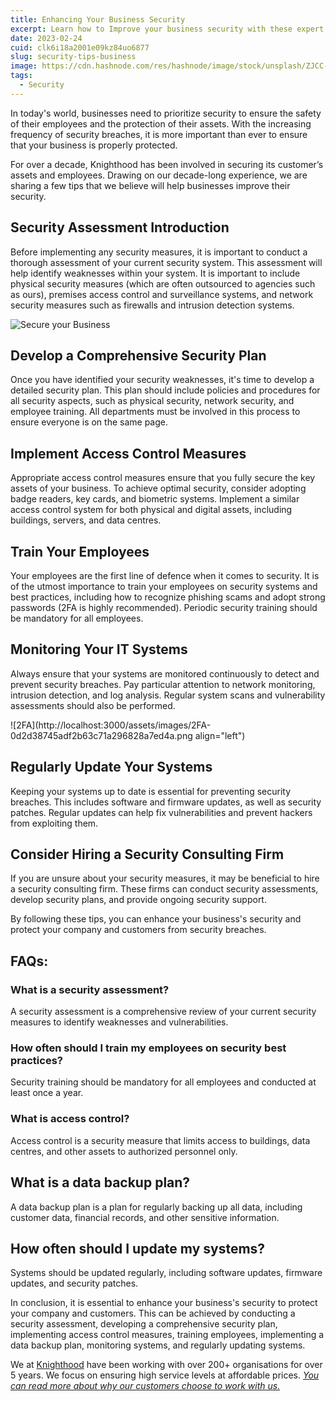 ```yaml
---
title: Enhancing Your Business Security
excerpt: Learn how to Improve your business security with these expert tips from a Knighthood.
date: 2023-02-24
cuid: clk6i18a2001e09kz84uo6877
slug: security-tips-business
image: https://cdn.hashnode.com/res/hashnode/image/stock/unsplash/ZJCC-pw6dpg/upload/d39e166f2170713ede2e134bd583e9de.jpeg
tags:
  - Security
---
```


In today's world, businesses need to prioritize security to ensure the safety of their employees and the protection of their assets. With the increasing frequency of security breaches, it is more important than ever to ensure that your business is properly protected.

For over a decade, Knighthood has been involved in securing its customer’s assets and employees. Drawing on our decade-long experience, we are sharing a few tips that we believe will help businesses improve their security.

## Security Assessment Introduction[​](http://localhost:3000/blog/security/security-tips#security-assessment-introduction)

Before implementing any security measures, it is important to conduct a thorough assessment of your current security system. This assessment will help identify weaknesses within your system. It is important to include physical security measures (which are often outsourced to agencies such as ours), premises access control and surveillance systems, and network security measures such as firewalls and intrusion detection systems.

![Secure your Business](https://i.imgur.com/r05hY8N.png)


## Develop a Comprehensive Security Plan[​](http://localhost:3000/blog/security/security-tips#develop-a-comprehensive-security-plan)

Once you have identified your security weaknesses, it's time to develop a detailed security plan. This plan should include policies and procedures for all security aspects, such as physical security, network security, and employee training. All departments must be involved in this process to ensure everyone is on the same page.

## Implement Access Control Measures[​](http://localhost:3000/blog/security/security-tips#implement-access-control-measures)

Appropriate access control measures ensure that you fully secure the key assets of your business. To achieve optimal security, consider adopting badge readers, key cards, and biometric systems. Implement a similar access control system for both physical and digital assets, including buildings, servers, and data centres.

## Train Your Employees[​](http://localhost:3000/blog/security/security-tips#train-your-employees)

Your employees are the first line of defence when it comes to security. It is of the utmost importance to train your employees on security systems and best practices, including how to recognize phishing scams and adopt strong passwords (2FA is highly recommended). Periodic security training should be mandatory for all employees.

## Monitoring Your IT Systems[​](http://localhost:3000/blog/security/security-tips#monitoring-your-it-systems)

Always ensure that your systems are monitored continuously to detect and prevent security breaches. Pay particular attention to network monitoring, intrusion detection, and log analysis. Regular system scans and vulnerability assessments should also be performed.

![2FA](http://localhost:3000/assets/images/2FA-0d2d38745adf2b63c71a296828a7ed4a.png align="left")

## Regularly Update Your Systems[​](http://localhost:3000/blog/security/security-tips#regularly-update-your-systems)

Keeping your systems up to date is essential for preventing security breaches. This includes software and firmware updates, as well as security patches. Regular updates can help fix vulnerabilities and prevent hackers from exploiting them.

## Consider Hiring a Security Consulting Firm[​](http://localhost:3000/blog/security/security-tips#consider-hiring-a-security-consulting-firm)

If you are unsure about your security measures, it may be beneficial to hire a security consulting firm. These firms can conduct security assessments, develop security plans, and provide ongoing security support.

By following these tips, you can enhance your business's security and protect your company and customers from security breaches.

## **FAQs:**[​](http://localhost:3000/blog/security/security-tips#faqs)

### **What is a security assessment?**[​](http://localhost:3000/blog/security/security-tips#what-is-a-security-assessment)

A security assessment is a comprehensive review of your current security measures to identify weaknesses and vulnerabilities.

### **How often should I train my employees on security best practices?**[​](http://localhost:3000/blog/security/security-tips#how-often-should-i-train-my-employees-on-security-best-practices)

Security training should be mandatory for all employees and conducted at least once a year.

### **What is access control?**[​](http://localhost:3000/blog/security/security-tips#what-is-access-control)

Access control is a security measure that limits access to buildings, data centres, and other assets to authorized personnel only.

## **What is a data backup plan?**[​](http://localhost:3000/blog/security/security-tips#what-is-a-data-backup-plan)

A data backup plan is a plan for regularly backing up all data, including customer data, financial records, and other sensitive information.

## **How often should I update my systems?**[​](http://localhost:3000/blog/security/security-tips#how-often-should-i-update-my-systems)

Systems should be updated regularly, including software updates, firmware updates, and security patches.

In conclusion, it is essential to enhance your business's security to protect your company and customers. This can be achieved by conducting a security assessment, developing a comprehensive security plan, implementing access control measures, training employees, implementing a data backup plan, monitoring systems, and regularly updating systems.

We at [Knighthood](http://knighthood.co) have been working with over 200+ organisations for over 5 years. We focus on ensuring high service levels at affordable prices. [*You can read more about why our customers choose to work with us.*](http://knighthood.co/whyus)
